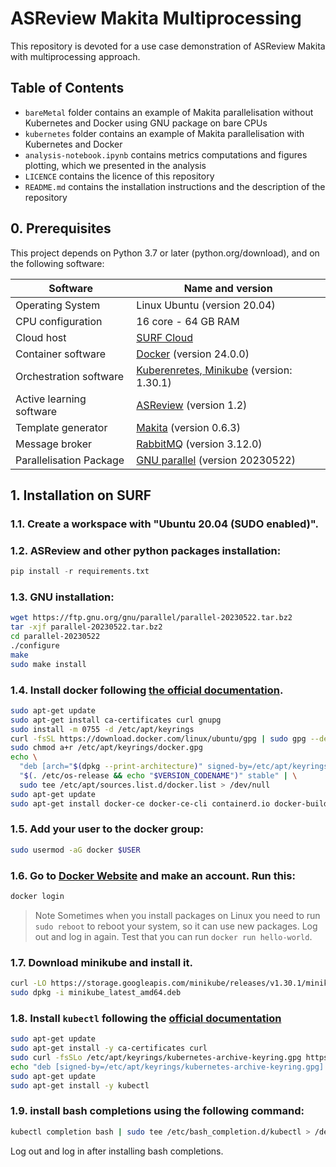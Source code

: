 
 # ASReview Makita Multiprocessing
 This repository is devoted for a use case demonstration of ASReview Makita with multiprocessing approach.

## Table of Contents
* `bareMetal` folder contains an example of Makita parallelisation without  Kubernetes and Docker using GNU package on bare CPUs
* `kubernetes` folder contains an example of Makita parallelisation with Kubernetes and Docker
* `analysis-notebook.ipynb` contains metrics computations and figures plotting, which we presented in the analysis 
* `LICENCE` contains the licence of this repository
* `README.md` contains the installation instructions and the description of the repository


## 0\. Prerequisites
This project depends on Python 3.7 or later (python.org/download), and on the following software:

| Software                    | Name and version           |
|-----------------------------|----------------------------|
| Operating System            | Linux Ubuntu (version 20.04) |
| CPU configuration           | 16 core - 64 GB RAM        |
| Cloud host                  | [SURF Cloud](https://www.surf.nl)             |
| Container software          | [Docker](https://kubernetes.io/%20minikube) (version 24.0.0)    |
| Orchestration software      | [Kuberenretes, Minikube](https://kubernetes.io/%20minikube) (version: 1.30.1) |
| Active learning software    | [ASReview](https://asreview.nl/download/) (version 1.2)     |
| Template generator          | [Makita](https://github.com/asreview/asreview-makita) (version 0.6.3)     |
| Message broker              | [RabbitMQ](https://www.rabbitmq.com) (version 3.12.0)  |
| Parallelisation Package     | [GNU parallel](https://www.gnu.org/software/parallel/) (version 20230522)    |

## 1\. Installation on SURF
### 1.1\. Create a workspace with "Ubuntu 20.04 (SUDO enabled)".

### 1.2\. ASReview and other python packages installation:
```python
pip install -r requirements.txt
```

### 1.3\.  GNU installation:
```bash
wget https://ftp.gnu.org/gnu/parallel/parallel-20230522.tar.bz2
tar -xjf parallel-20230522.tar.bz2
cd parallel-20230522
./configure
make
sudo make install
```

### 1.4\. Install docker following [the official documentation](https://docs.docker.com/engine/install/ubuntu/).

```bash
sudo apt-get update
sudo apt-get install ca-certificates curl gnupg
sudo install -m 0755 -d /etc/apt/keyrings
curl -fsSL https://download.docker.com/linux/ubuntu/gpg | sudo gpg --dearmor -o /etc/apt/keyrings/docker.gpg
sudo chmod a+r /etc/apt/keyrings/docker.gpg
echo \
  "deb [arch="$(dpkg --print-architecture)" signed-by=/etc/apt/keyrings/docker.gpg] https://download.docker.com/linux/ubuntu \
  "$(. /etc/os-release && echo "$VERSION_CODENAME")" stable" | \
  sudo tee /etc/apt/sources.list.d/docker.list > /dev/null
sudo apt-get update
sudo apt-get install docker-ce docker-ce-cli containerd.io docker-buildx-plugin docker-compose-plugin
```

### 1.5\. Add your user to the docker group:
```bash
sudo usermod -aG docker $USER
```

### 1.6\. Go to [Docker Website](https://www.docker.com) and make an account. Run this: 

``` bash
docker login
``` 
>Note
>Sometimes when you install packages on Linux you need to run `sudo reboot` to reboot your system,
>so it can use new packages.
Log out and log in again. Test that you can run `docker run hello-world`.

### 1.7\. Download minikube and install it.

```bash
curl -LO https://storage.googleapis.com/minikube/releases/v1.30.1/minikube_latest_amd64.deb
sudo dpkg -i minikube_latest_amd64.deb
```

### 1.8\. Install `kubectl` following the [official documentation](https://kubernetes.io/docs/tasks/tools/install-kubectl-linux/#install-using-native-package-management)

```bash
sudo apt-get update
sudo apt-get install -y ca-certificates curl
sudo curl -fsSLo /etc/apt/keyrings/kubernetes-archive-keyring.gpg https://dl.k8s.io/apt/doc/apt-key.gpg
echo "deb [signed-by=/etc/apt/keyrings/kubernetes-archive-keyring.gpg] https://apt.kubernetes.io/ kubernetes-xenial main" | sudo tee /etc/apt/sources.list.d/kubernetes.list
sudo apt-get update
sudo apt-get install -y kubectl
```

### 1.9\. install bash completions using the following command:
```bash
kubectl completion bash | sudo tee /etc/bash_completion.d/kubectl > /dev/null

```
Log out and log in after installing bash completions.
